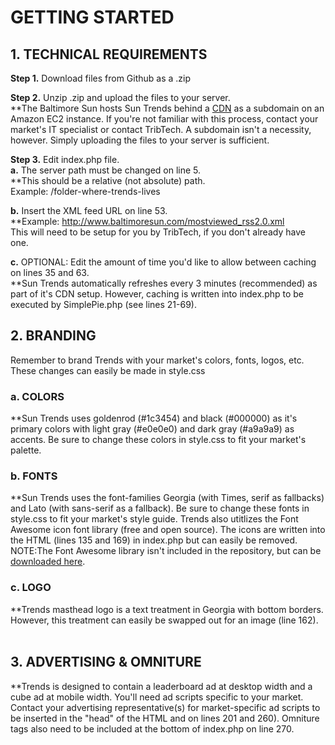 <strong><h1>GETTING STARTED</h1></strong>
<strong><h2>1. TECHNICAL REQUIREMENTS</h2></strong>
<strong>Step 1.</strong> Download files from Github as a .zip<br/>

<strong>Step 2.</strong> Unzip .zip and upload the files to your server.<br/>
**The Baltimore Sun hosts Sun Trends behind a <a href="http://aws.amazon.com/cloudfront/">CDN</a> as a subdomain on an Amazon EC2 instance. If you're not familiar with this process, contact your market's IT specialist or contact TribTech. A subdomain isn't a necessity, however. Simply uploading the files to your server is sufficient.  <br/>

<strong>Step 3.</strong> Edit index.php file.<br/>
<strong>a.</strong> The server path must be changed on line 5. <br/>
**This should be a relative (not absolute) path. <br/>
Example:  /folder-where-trends-lives

<strong>b.</strong> Insert the XML feed URL on line 53.<br/>
**Example: http://www.baltimoresun.com/mostviewed_rss2.0.xml <br/>
This will need to be setup for you by TribTech, if you don't already have one.<br/>

<strong>c.</strong> OPTIONAL: Edit the amount of time you'd like to allow between caching on lines 35 and 63.<br/>
**Sun Trends automatically refreshes every 3 minutes (recommended) as part of it's CDN setup. However, caching is written into index.php to be executed by SimplePie.php (see lines 21-69).<br/>

<strong><h2>2. BRANDING</h2></strong>
Remember to brand Trends with your market's colors, fonts, logos, etc. These changes can easily be made in style.css
&nbsp;&nbsp;<strong><h3> a. COLORS</h3></strong>
**Sun Trends uses goldenrod (#1c3454) and black (#000000) as it's primary colors with light gray (#e0e0e0) and dark gray (#a9a9a9) as accents. Be sure to change these colors in style.css to fit your market's palette.
&nbsp;&nbsp;<strong><h3>b. FONTS</h3></strong>
**Sun Trends uses the font-families Georgia (with Times, serif as fallbacks) and Lato (with sans-serif as a fallback). Be sure to change these fonts in style.css to fit your market's style guide. Trends also utitlizes the Font Awesome icon font library (free and open source). The icons are written into the HTML (lines 135 and 169) in index.php but can easily be removed. NOTE:The Font Awesome library isn't included in the repository, but can be <a href="http://fontawesome.io/">downloaded here</a>.
&nbsp;&nbsp;<strong><h3>c. LOGO</h3></strong>
**Trends masthead logo is a text treatment in Georgia with bottom borders. However, this treatment can easily be swapped out for an image (line 162).<br/><br/>
<strong><h2>3. ADVERTISING &amp; OMNITURE</h2></strong>
**Trends is designed to contain a leaderboard ad at desktop width and a cube ad at mobile width. You'll need ad scripts specific to your market. Contact your advertising representative(s) for market-specific ad scripts to be inserted in the "head" of the HTML and on lines 201 and 260). Omniture tags also need to be included at the bottom of index.php on line 270.
